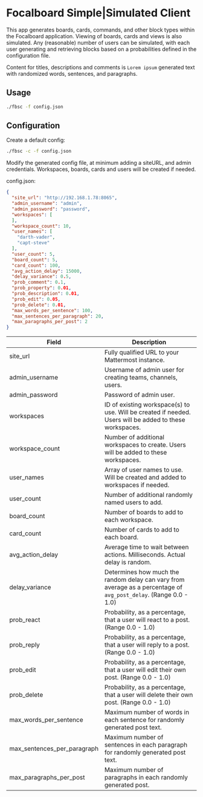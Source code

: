 # Focalboard Simple|Simulated Client

This app generates boards, cards, commands, and other block types within the Focalboard application. Viewing of boards, cards and views is also simulated. Any (reasonable) number of users can be simulated, with each user generating and retrieving blocks based on a probabilities defined in the configuration file.

Content for titles, descriptions and comments is `Lorem ipsum` generated text with randomized words, sentences, and paragraphs.

## Usage

```bash
./fbsc -f config.json
```

## Configuration

Create a default config:

```bash
./fbsc -c -f config.json
```

Modify the generated config file, at minimum adding a siteURL, and admin credentials. Workspaces, boards, cards and users will be created if needed.

config.json:

```json
{
  "site_url": "http://192.168.1.78:8065",
  "admin_username": "admin",
  "admin_password": "password",
  "workspaces": [
  ],
  "workspace_count": 10,
  "user_names": [
    "darth-vader",
    "capt-steve"
  ],
  "user_count": 5,
  "board_count": 5,
  "card_count": 100,
  "avg_action_delay": 15000,
  "delay_variance": 0.5,
  "prob_comment": 0.1,
  "prob_property": 0.01,
  "prob_description": 0.01,
  "prob_edit": 0.05,
  "prob_delete": 0.01,
  "max_words_per_sentence": 100,
  "max_sentences_per_paragraph": 20,
  "max_paragraphs_per_post": 2
}
```

| Field | Description |
| ----- | ----------- |
| site_url | Fully qualified URL to your Mattermost instance. |
| admin_username | Username of admin user for creating teams, channels, users. |
| admin_password | Password of admin user. |
| workspaces | ID of existing workspace(s) to use. Will be created if needed. Users will be added to these workspaces. |
| workspace_count | Number of additional workspaces to create. Users will be added to these workspaces. |
| user_names | Array of user names to use. Will be created and added to workspaces if needed. |
| user_count | Number of additional randomly named users to add. |
| board_count | Number of boards to add to each workspace. |
| card_count | Number of cards to add to each board. |
| avg_action_delay | Average time to wait between actions. Milliseconds. Actual delay is random. |
| delay_variance | Determines how much the random delay can vary from average as a percentage of `avg_post_delay`. (Range 0.0 - 1.0) |
| prob_react | Probability, as a percentage, that a user will react to a post. (Range 0.0 - 1.0) |
| prob_reply | Probability, as a percentage, that a user will reply to a post. (Range 0.0 - 1.0) |
| prob_edit | Probability, as a percentage, that a user will edit their own post. (Range 0.0 - 1.0) |
| prob_delete | Probability, as a percentage, that a user will delete their own post. (Range 0.0 - 1.0) |
| max_words_per_sentence | Maximum number of words in each sentence for randomly generated post text. |
| max_sentences_per_paragraph | Maximum number of sentences in each paragraph for randomly generated post text. |
| max_paragraphs_per_post | Maximum number of paragraphs in each randomly generated post. |
